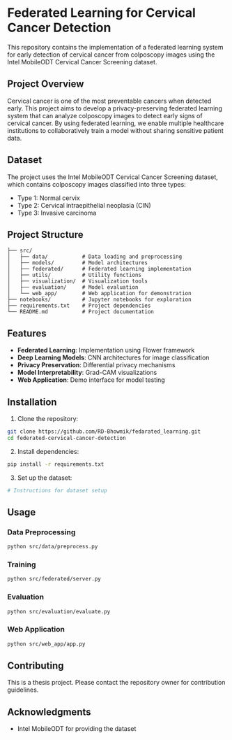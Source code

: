 # Federated Learning for Cervical Cancer Detection

This repository contains the implementation of a federated learning system for early detection of cervical cancer from colposcopy images using the Intel MobileODT Cervical Cancer Screening dataset.

## Project Overview

Cervical cancer is one of the most preventable cancers when detected early. This project aims to develop a privacy-preserving federated learning system that can analyze colposcopy images to detect early signs of cervical cancer. By using federated learning, we enable multiple healthcare institutions to collaboratively train a model without sharing sensitive patient data.

## Dataset

The project uses the Intel MobileODT Cervical Cancer Screening dataset, which contains colposcopy images classified into three types:
- Type 1: Normal cervix
- Type 2: Cervical intraepithelial neoplasia (CIN)
- Type 3: Invasive carcinoma

## Project Structure

```
├── src/
│   ├── data/           # Data loading and preprocessing
│   ├── models/         # Model architectures
│   ├── federated/      # Federated learning implementation
│   ├── utils/          # Utility functions
│   ├── visualization/  # Visualization tools
│   ├── evaluation/     # Model evaluation
│   └── web_app/        # Web application for demonstration
├── notebooks/          # Jupyter notebooks for exploration
├── requirements.txt    # Project dependencies
└── README.md           # Project documentation
```

## Features

- **Federated Learning**: Implementation using Flower framework
- **Deep Learning Models**: CNN architectures for image classification
- **Privacy Preservation**: Differential privacy mechanisms
- **Model Interpretability**: Grad-CAM visualizations
- **Web Application**: Demo interface for model testing

## Installation

1. Clone the repository:
```bash
git clone https://github.com/RD-Bhowmik/fedarated_learning.git
cd federated-cervical-cancer-detection
```

2. Install dependencies:
```bash
pip install -r requirements.txt
```

3. Set up the dataset:
```bash
# Instructions for dataset setup
```

## Usage

### Data Preprocessing
```bash
python src/data/preprocess.py
```

### Training
```bash
python src/federated/server.py
```

### Evaluation
```bash
python src/evaluation/evaluate.py
```

### Web Application
```bash
python src/web_app/app.py
```

## Contributing

This is a thesis project. Please contact the repository owner for contribution guidelines.


## Acknowledgments

- Intel MobileODT for providing the dataset

